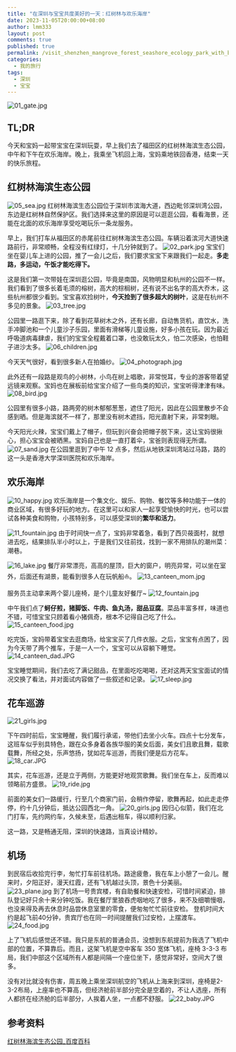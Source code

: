 ```yaml
---
title: "在深圳与宝宝共度美好的一天：红树林与欢乐海岸"
date: 2023-11-05T20:00:00+08:00
author: lmm333
layout: post
comments: true
published: true
permalink: /visit_shenzhen_mangrove_forest_seashore_ecology_park_with_baby/
categories:
  - 我的旅行
tags:
  - 深圳
  - 宝宝
---
```


![01_gate.jpg](../images/2023-11-05-shengzhen/01_gate.jpg)

## TL;DR

今天和宝妈一起带宝宝在深圳玩耍，早上我们去了福田区的红树林海滨生态公园，中午和下午在欢乐海岸。晚上，我乘坐飞机回上海，宝妈乘地铁回香港，结束一天的快乐旅程。
<!--more-->
## 红树林海滨生态公园

![05_sea.jpg](../images/2023-11-05-shengzhen/05_sea.jpg)
红树林海滨生态公园位于深圳市滨海大道，西边毗邻深圳湾公园，东边是红树林自然保护区。我们选择来这里的原因是可以逛逛公园，看看海景，还能在北面的欢乐海岸享受吃喝玩乐一条龙服务。

早上，我们打车从福田区的赤尾前往红树林海滨生态公园。车辆沿着滨河大道快速路前行，非常顺畅，全程没有红绿灯，十几分钟就到了。
![02_park.jpg](../images/2023-11-05-shengzhen/02_park.jpg)
宝宝们坐在婴儿车上进的公园，推了一会儿之后，我们要求宝宝下来跟我们一起走。**多走路，多运动，午饭才能吃得下。**

这是我们第一次带娃在深圳逛公园，毕竟是南国，风物明显和杭州的公园不一样。我们看到了很多长着毛须的榕树，高大的棕榈树，还有说不出名字的高大乔木，这些杭州都很少看到。宝宝喜欢捡树叶，**今天捡到了很多超大的树叶**，这是在杭州不多见的景象。
![03_tree.jpg](../images/2023-11-05-shengzhen/03_tree.jpg)

公园里一路逛下来，除了看到花草树木之外，还有长廊，自动售货机，直饮水，洗手冲脚池和一个儿童沙子乐园，里面有滑梯等儿童设施，好多小孩在玩。因为最近呼吸道病毒肆虐，我们的宝宝全程戴着口罩，也没敢玩太久，怕二次感染，也怕鞋子进沙太多。
![06_children.jpg](../images/2023-11-05-shengzhen/06_children.jpg)

今天天气很好，看到很多新人在拍婚纱。
![04_photograph.jpg](../images/2023-11-05-shengzhen/04_photograph.jpg)

此外还有一段路是观鸟的小树林，小鸟在树上唱歌，非常悦耳，专业的游客带着望远镜来观察。宝妈也在展板前给宝宝介绍了一些鸟类的知识，宝宝听得津津有味。
![08_bird.jpg](../images/2023-11-05-shengzhen/08_bird.jpg)

公园里有很多小路，路两旁的树木郁郁葱葱，遮住了阳光，因此在公园里散步不会感到晒。但是海滨就不一样了，那里没有树木遮挡，阳光直射下来，非常刺眼。

今天阳光火辣，宝宝们戴上了帽子，但玩到兴奋会把帽子脱下来，这让宝妈很揪心，担心宝宝会被晒黑。宝妈自己也是一直打着伞，宝爸则表现得无所谓。
![07_sand.jpg](../images/2023-11-05-shengzhen/07_sand.jpg)
在公园里逛到了中午 12 点多，然后从地铁深圳湾站过马路，路的这一头是香港大学深圳医院和欢乐海岸。

## 欢乐海岸
![10_happy.jpg](../images/2023-11-05-shengzhen/10_happy.jpg)
欢乐海岸是一个集文化、娱乐、购物、餐饮等多种功能于一体的商业区域，有很多好玩的地方。在这里可以和家人一起享受愉快的时光，也可以尝试各种美食和购物，小孩特别多，可以感受深圳的**繁华和活力**。

![11_fountain.jpg](../images/2023-11-05-shengzhen/11_fountain.jpg)
由于时间快一点了，宝妈非常着急，看到了西贝莜面村，就想进去吃，结果排队半小时以上，于是我们又往前找，找到一家不用排队的潮州菜：潮巷。

![16_lake.jpg](../images/2023-11-05-shengzhen/16_lake.jpg)
餐厅非常漂亮，高高的屋顶，巨大的窗户，明亮异常，可以坐在室外，后面还有湖景，能看到很多人在玩帆船⛵️。
![13_canteen_mom.jpg](../images/2023-11-05-shengzhen/13_canteen_mom.jpg)

服务员主动拿来两个婴儿座椅，是个儿童友好餐厅~
![12_fountain.jpg](../images/2023-11-05-shengzhen/12_fountain.jpg)

中午我们点了**蚵仔煎，猪脚饭、牛肉、鱼丸汤，甜品豆腐**。菜品丰富多样，味道也不错，可惜宝宝只顾着看小猪佩奇，根本不记得自己吃了什么。
![15_canteen_food.jpg](../images/2023-11-05-shengzhen/15_canteen_food.jpg)

吃完饭，宝妈带着宝宝去逛商场，给宝宝买了几件衣服。之后，宝宝有点困了，因为今天带了两个推车，于是一人一个，宝宝可以从容躺下睡觉。
![14_canteen_dad.JPG](../images/2023-11-05-shengzhen/14_canteen_dad.JPG)

宝宝睡觉期间，我们去吃了满记甜品，在里面吃吃喝喝，还对这两天宝宝面试的情况交换了看法，并对面试内容做了一些叙述和记录。
![17_sleep.jpg](../images/2023-11-05-shengzhen/17_sleep.jpg)


## 花车巡游
![21_girls.jpg](../images/2023-11-05-shengzhen/21_girls.jpg)

下午四时前后，宝宝睡醒，我们履行承诺，带他们去坐小火车。四点十七分发车，这班车似乎别具特色，跟在众多身着各族华服的美女后面，美女们且歌且舞，载歌载舞，所经之处，乐声悠扬，犹如花车巡游，而我们便是后方花车。
![18_car.JPG](../images/2023-11-05-shengzhen/18_car.JPG)

其实，花车巡游，还是立于两侧，方能更好地观赏歌舞。我们坐在车上，反而难以领略前方盛景。
![19_ride.jpg](../images/2023-11-05-shengzhen/19_ride.jpg)

前面的美女们一路缓行，行至几个商家门前，会稍作停留，歌舞再起，如此走走停停，约十几分钟后，抵达公园西北一角。
![20_girls.jpg](../images/2023-11-05-shengzhen/20_girls.jpg)
因归心似箭，我们在北门打车，先约网约车，久候未至，后遇出租车，得以顺利归家。

这一路，又是畅通无阻，深圳的快速路，当真设计精妙。

## 机场

到民宿后收拾完行李，匆忙打车前往机场。路途疲惫，我在车上小憩了一会儿。醒来时，夕阳正好，漫天红霞，还有飞机越过头顶，景色十分美丽。
![23_plane.jpg](../images/2023-11-05-shengzhen/23_plane.jpg)
到了机场一号贵宾楼，有自助餐和快速安检，可惜时间紧迫，排队登记好只余十来分钟吃饭。我在餐厅里狼吞虎咽地吃了很多，来不及细嚼慢咽，也没来得及再去休息时品尝休息室里的零食，便匆匆忙忙前往安检。
登机时间大约是起飞前40分钟，贵宾厅也在同一时间提醒我们过安检，上摆渡车。
![24_food.jpg](../images/2023-11-05-shengzhen/24_food.jpg)

上了飞机后感觉还不错。我只是东航的普通会员，没想到东航提前为我选了飞机中部的位置，不算靠后。而且，这架飞机是空中客车 350
宽体飞机，座椅 3-3-3 布局，我们中部这个区域所有人都是间隔一个座位坐下，感觉非常好，空间大了很多。

没有对比就没有伤害，周五晚上乘坐深圳航空的飞机从上海来到深圳，座椅是2-3-2布局，上座率也不算高，但经济舱前半部分完全是空着的，不让人选座，所有人都挤在经济舱的后半部分，人挨着人坐，一点都不舒服。
![22_baby.JPG](../images/2023-11-05-shengzhen/22_baby.JPG)
## 参考资料

[红树林海滨生态公园_百度百科](https://baike.baidu.com/item/%E7%BA%A2%E6%A0%91%E6%9E%97%E6%B5%B7%E6%BB%A8%E7%94%9F%E6%80%81%E5%85%AC%E5%9B%AD/5732978)